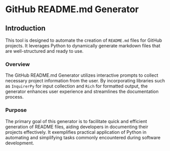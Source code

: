 # GitHub README.md Generator

## Introduction

This tool is designed to automate the creation of `README.md` files for GitHub projects. It leverages Python to dynamically generate markdown files that are well-structured and ready to use.

### Overview

The GitHub README.md Generator utilizes interactive prompts to collect necessary project information from the user. By incorporating libraries such as `InquirerPy` for input collection and `Rich` for formatted output, the generator enhances user experience and streamlines the documentation process.

### Purpose

The primary goal of this generator is to facilitate quick and efficient generation of README files, aiding developers in documenting their projects effectively. It exemplifies practical application of Python in automating and simplifying tasks commonly encountered during software development.

